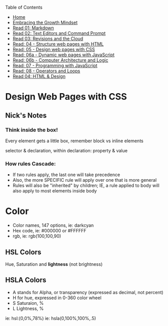 Table of Contents
* [Home](https://nickmagruder.github.io/reading-notes/)
* [Embracing the Growth Mindset](growth_mindset.md)
* [Read 01: Markdown](markdown.md)
* [Read 02: Text Editors and Command Prompt](text_editors.md)
* [Read 03: Revisions and the Cloud](read_03.md)
* [Read: 04 - Structure web pages with HTML](read_04.md)
* [Read: 05 - Design web pages with CSS](read_05.md)
* [Read: 06a - Dynamic web pages with JavaScript](read_06a.md)
* [Read: 06b - Computer Architecture and Logic](read_06b.md)
* [Read: 07 - Programming with JavaScript](read_07.md)
* [Read: 08 - Operators and Loops](read_08.md)
* [Read 04: HTML & Design](read_04.md)

# Design Web Pages with CSS
## Nick's Notes

### Think inside the box!
Every element gets a little box, remember block vs inline elements

selector & declaration, within declaration: property & value

### How rules Cascade:
* If two rules apply, the last one will take precedence
* Also, the more SPECIFIC rule will apply over one that is more general
* Rules will also be "inherited" by children; IE, a rule applied to body will also apply to most elements inside body

# Color
* Color names, 147 options, ie: darkcyan
* Hex code, ie: #000000 or #FFFFFF
* rgb, ie: rgb(100,100,90)

## HSL Colors
Hue, Saturation and **lightness** (not brightness)

## HSLA Colors
* A stands for Alpha, or transparency (expressed as decimal, not percent)
* H for hue, expressed in 0-360 color wheel
* S Saturaion, %
* L Lightness, %

ie: hsl:(0,0%,78%)
ie: hsla(0,100%,100%,.5)